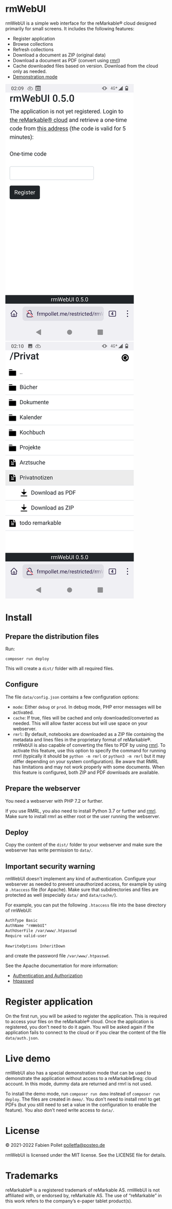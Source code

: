 # rmWebUI

rmWebUI is a simple web interface for the reMarkable&reg; cloud designed primarily for small screens. It includes the following features:

- Register application
- Browse collections
- Refresh collections
- Download a document as ZIP (original data)
- Download a document as PDF (convert using [rmrl](https://github.com/rschroll/rmrl))
- Cache downloaded files based on version. Download from the cloud only as needed.
- [Demonstration mode](http://frmpollet.me/rmWebUI-demo/)

![register](./screenshots/register.png)
![list](./screenshots/list.png)

# Install

## Prepare the distribution files

Run:

```
composer run deploy
```

This will create a `dist/` folder with all required files.

## Configure

The file `data/config.json` contains a few configuration options:

- `mode`: Either `debug` or `prod`. In debug mode, PHP error messages will be activated.
- `cache`: If true, files will be cached and only downloaded/converted as needed. This will allow faster access but will use space on your webserver.
- `rmrl`: By default, notebooks are downloaded as a ZIP file containing the metadata and lines files in the proprietary format of reMarkable&reg;. rmWebUI is also capable of converting the files to PDF by using [rmrl](https://github.com/rschroll/rmrl). To activate this feature, use this option to specify the command for running rmrl (typically it should be `python -m rmrl` or `python3 -m rmrl` but it may differ depending on your system configuration). Be aware that RMRL has limitations and may not work properly with some documents. When this feature is configured, both ZIP and PDF downloads are available.

## Prepare the webserver

You need a webserver with PHP 7.2 or further.

If you use RMRL, you also need to install Python 3.7 or further and [rmrl](https://github.com/rschroll/rmrl). Make sure to install rmrl as either root or the user running the webserver.

## Deploy

Copy the content of the `dist/` folder to your webserver and make sure the webserver has write permission to `data/`.

## Important security warning

rmWebUI doesn't implement any kind of authentication. Configure your webserver as needed to prevent unauthorized access, for example by using a `.htaccess` file (for Apache). Make sure that subdirectories and files are protected as well (especially `data/` and `data/cache/`).

For example, you can put the following `.htaccess` file into the base directory of rmWebUI:
```
AuthType Basic
AuthName "rmWebUI"
AuthUserFile /var/www/.htpasswd
Require valid-user

RewriteOptions InheritDown
```

and create the password file `/var/www/.htpasswd`.

See the Apache documentation for more information:

- [Authentication and Authorization](https://httpd.apache.org/docs/2.4/howto/auth.html)
- [htpasswd](https://httpd.apache.org/docs/2.4/programs/htpasswd.html)

# Register application

On the first run, you will be asked to register the application. This is required to access your files on the reMarkable&reg; cloud. Once the application is registered, you don't need to do it again. You will be asked again if the application fails to connect to the cloud or if you clear the content of the file `data/auth.json`.

# Live demo

rmWebUI also has a special demonstration mode that can be used to demonstrate the application without access to a reMarkable$reg; cloud account. In this mode, dummy data are returned and rmrl is not used.

To install the demo mode, run `composer run demo` instead of `composer run deploy`. The files are created in `demo/`. You don't need to install rmrl to get PDFs (but you still need to set a value in the configuration to enable the feature). You also don't need write access to `data/`.

# License

&copy; 2021-2022 Fabien Pollet <polletfa@posteo.de>

rmWebUI is licensed under the MIT license. See the LICENSE file for details.

# Trademarks

reMarkable&reg; is a registered trademark of reMarkable AS. rmWebUI is not affiliated with, or endorsed by, reMarkable AS. The use of “reMarkable” in this work refers to the company’s e-paper tablet product(s).